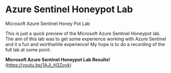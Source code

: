 # Azure Sentinel Honeypot Lab
Microsoft Azure Sentinel Honey Pot Lab

This is just a quick preview of the Microsoft Azure Sentinel Honeypot lab.  The aim of this lab was to get some experience working with Azure Sentinel and it a fun and worthwhile experience!  My hope is to do a recording of the full lab at some point.

<b>Microsoft Azure Sentinel Honeypot Lab Results!</b> (https://youtu.be/1AJl_H3Zoyk)



